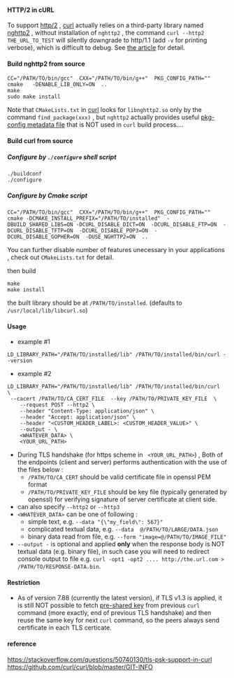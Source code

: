 
#### HTTP/2 in cURL
To support [http/2](https://datatracker.ietf.org/doc/html/rfc7540) , [curl](https://github.com/curl/curl) actually relies on a third-party library named [nghttp2](https://github.com/nghttp2/nghttp2) , without installation of `nghttp2` , the command `curl --http2 THE_URL_TO_TEST` will silently downgrade to http/1.1 (add `-v` for printing verbose), which is difficult to debug. See [the article](https://curl.se/docs/http2.html) for detail.

#### Build nghttp2 from source
```
CC="/PATH/TO/bin/gcc"  CXX="/PATH/TO/bin/g++"  PKG_CONFIG_PATH=""  cmake   -DENABLE_LIB_ONLY=ON  ..
make
sudo make install
```
Note that `CMakeLists.txt` in [curl](https://github.com/curl/curl) looks for `libnghttp2.so` only by the command `find_package(xxx)` , but `nghttp2` actually provides useful [pkg-config metadata file](https://en.wikipedia.org/wiki/Pkg-config) that is NOT used in `curl` build process.... 

#### Build curl from source
##### Configure by `./configure` shell script
```
./buildconf
./configure
```
##### Configure by Cmake script
```
CC="/PATH/TO/bin/gcc"  CXX="/PATH/TO/bin/g++"  PKG_CONFIG_PATH=""  cmake -DCMAKE_INSTALL_PREFIX="/PATH/TO/installed"  -DBUILD_SHARED_LIBS=ON -DCURL_DISABLE_DICT=ON  -DCURL_DISABLE_FTP=ON  -DCURL_DISABLE_TFTP=ON  -DCURL_DISABLE_POP3=ON  -DCURL_DISABLE_GOPHER=ON  -DUSE_NGHTTP2=ON  ..
```
You can further disable number of features unecessary in your applications , check out `CMakeLists.txt` for detail.

then build
```
make
make install
```
the built library should be at `/PATH/TO/installed`. (defaults to `/usr/local/lib/libcurl.so`)


#### Usage
* example #1
```
LD_LIBRARY_PATH="/PATH/TO/installed/lib" /PATH/TO/installed/bin/curl --version
```

* example #2
```
LD_LIBRARY_PATH="/PATH/TO/installed/lib" /PATH/TO/installed/bin/curl  \
 --cacert /PATH/TO/CA_CERT_FILE  --key /PATH/TO/PRIVATE_KEY_FILE  \
    --request POST --http2 \
    --header "Content-Type: application/json" \
    --header "Accept: application/json" \
    --header "<CUSTOM_HEADER_LABEL>: <CUSTOM_HEADER_VALUE>" \
    --output - \
    <WHATEVER_DATA> \
    <YOUR_URL_PATH>
```

* During TLS handshake (for https scheme in ` <YOUR_URL_PATH>`) , Both of the endpoints (client and server) performs authentication with the use of the files below :
  * `/PATH/TO/CA_CERT` should be valid certificate file in openssl PEM format
  * `/PATH/TO/PRIVATE_KEY_FILE` should be key file (typically generated by openssl) for verifying signature of server certificate at client side.
* can also specify `--http2` or `--http3`
* `<WHATEVER_DATA>` can be one of following :
  * simple text, e.g. `--data "{\"my_field\": 567}"`
  * complicated textual data, e.g. `--data  @/PATH/TO/LARGE/DATA.json`
  * binary data read from file, e.g. `--form "image=@/PATH/TO/IMAGE_FILE"`
* `--output -` is optional and applied **only** when the response body is NOT textual data (e.g. binary file), in such case you will need to redirect console output to file e.g. `curl -opt1 -opt2 .... http://the.url.com > /PATH/TO/RESPONSE-DATA.bin`.

#### Restriction
- As of version 7.88 (currently the latest version), if TLS v1.3 is applied, it is still NOT possible to fetch [pre-shared key](https://www.rfc-editor.org/rfc/rfc8446#section-4.2.11) from previous `curl` command (more exactly, end of previous TLS handshake) and then reuse the same key for next `curl` command, so the peers always send certificate in each TLS certicate.

#### reference
https://stackoverflow.com/questions/50740130/tls-psk-support-in-curl
https://github.com/curl/curl/blob/master/GIT-INFO

